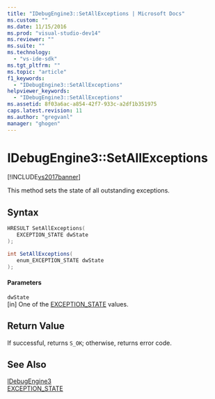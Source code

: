 ```yaml
---
title: "IDebugEngine3::SetAllExceptions | Microsoft Docs"
ms.custom: ""
ms.date: 11/15/2016
ms.prod: "visual-studio-dev14"
ms.reviewer: ""
ms.suite: ""
ms.technology: 
  - "vs-ide-sdk"
ms.tgt_pltfrm: ""
ms.topic: "article"
f1_keywords: 
  - "IDebugEngine3::SetAllExceptions"
helpviewer_keywords: 
  - "IDebugEngine3::SetAllExceptions"
ms.assetid: 8f03a6ac-a854-42f7-933c-a2df1b351975
caps.latest.revision: 11
ms.author: "gregvanl"
manager: "ghogen"
---
```

# IDebugEngine3::SetAllExceptions
[!INCLUDE[vs2017banner](../../../includes/vs2017banner.md)]

This method sets the state of all outstanding exceptions.  
  
## Syntax  
  
```cpp  
HRESULT SetAllExceptions(  
   EXCEPTION_STATE dwState  
);  
```  
  
```csharp  
int SetAllExceptions(  
   enum_EXCEPTION_STATE dwState  
);  
```  
  
#### Parameters  
 `dwState`  
 [in] One of the [EXCEPTION_STATE](../../../extensibility/debugger/reference/exception-state.md) values.  
  
## Return Value  
 If successful, returns `S_OK`; otherwise, returns error code.  
  
## See Also  
 [IDebugEngine3](../../../extensibility/debugger/reference/idebugengine3.md)   
 [EXCEPTION_STATE](../../../extensibility/debugger/reference/exception-state.md)

